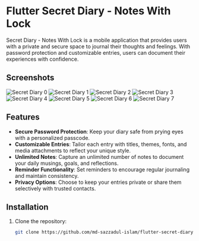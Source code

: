 # Flutter Secret Diary - Notes With Lock

Secret Diary - Notes With Lock is a mobile application that provides users with a private and secure space to journal their thoughts and feelings. With password protection and customizable entries, users can document their experiences with confidence.

## Screenshots

![Secret Diary 0](https://cnd.sazzadul.com/notes/screen-0.webp)
![Secret Diary 1](https://cnd.sazzadul.com/notes/screen-1.webp)
![Secret Diary 2](https://cnd.sazzadul.com/notes/screen-2.webp)
![Secret Diary 3](https://cnd.sazzadul.com/notes/screen-3.webp)
![Secret Diary 4](https://cnd.sazzadul.com/notes/screen-4.webp)
![Secret Diary 5](https://cnd.sazzadul.com/notes/screen-5.webp)
![Secret Diary 6](https://cnd.sazzadul.com/notes/screen-6.webp)
![Secret Diary 7](https://cnd.sazzadul.com/notes/screen-7.webp)

## Features

- **Secure Password Protection**: Keep your diary safe from prying eyes with a personalized passcode.
- **Customizable Entries**: Tailor each entry with titles, themes, fonts, and media attachments to reflect your unique style.
- **Unlimited Notes**: Capture an unlimited number of notes to document your daily musings, goals, and reflections.
- **Reminder Functionality**: Set reminders to encourage regular journaling and maintain consistency.
- **Privacy Options**: Choose to keep your entries private or share them selectively with trusted contacts.

## Installation

1. Clone the repository:
   ```sh
   git clone https://github.com/md-sazzadul-islam/flutter-secret-diary-notes-with-lock.git

